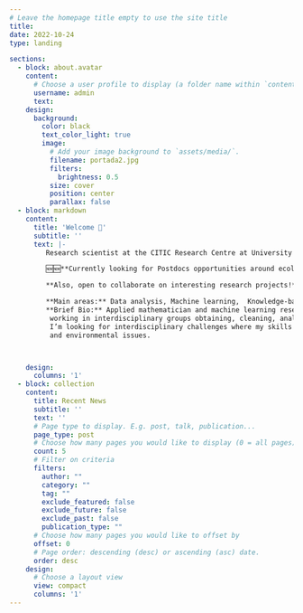 ```yaml
---
# Leave the homepage title empty to use the site title
title:
date: 2022-10-24
type: landing

sections:
  - block: about.avatar
    content:
      # Choose a user profile to display (a folder name within `content/authors/`)
      username: admin
      text: 
    design:
      background:
        color: black
        text_color_light: true
        image:
          # Add your image background to `assets/media/`.
          filename: portada2.jpg
          filters:
            brightness: 0.5
          size: cover
          position: center
          parallax: false
  - block: markdown
    content:
      title: 'Welcome 👋'
      subtitle: ''
      text: |-
         Research scientist at the CITIC Research Centre at University of Granada. I am currently finishing my PhD on K-B Recommendation systems and nutrition.

         🆕🆕**Currently looking for Postdocs opportunities around ecology, biodiversity and climate change.**🆕🆕

         **Also, open to collaborate on interesting research projects!**

         **Main areas:** Data analysis, Machine learning,  Knowledge-based Systems, Natural Language Processing.
         **Brief Bio:** Applied mathematician and machine learning researcher. Pro‑efficiency in scientific communication. I have experience
          working in interdisciplinary groups obtaining, cleaning, analyzing and predicting data. I build tools based on ML/DL algorithms. I have participated in two european H2020 projects and several international conferences. 
          I’m looking for interdisciplinary challenges where my skills could help in the development of new technologies to tackle social
          and environmental issues. 



    design:
      columns: '1'
  - block: collection
    content:
      title: Recent News
      subtitle: ''
      text: ''
      # Page type to display. E.g. post, talk, publication...
      page_type: post
      # Choose how many pages you would like to display (0 = all pages)
      count: 5
      # Filter on criteria
      filters:
        author: ""
        category: ""
        tag: ""
        exclude_featured: false
        exclude_future: false
        exclude_past: false
        publication_type: ""
      # Choose how many pages you would like to offset by
      offset: 0
      # Page order: descending (desc) or ascending (asc) date.
      order: desc
    design:
      # Choose a layout view
      view: compact
      columns: '1'
---
```

